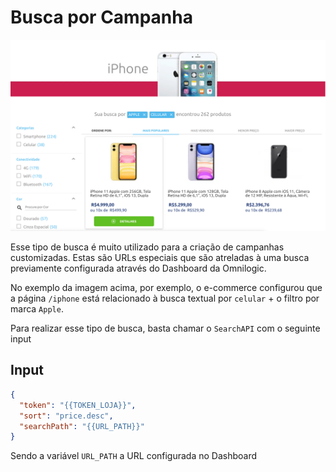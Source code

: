 # Busca por Campanha

![Resultado Campanha](/assets/search-api/campaign.png)

Esse tipo de busca é muito utilizado para a criação de campanhas customizadas. Estas são URLs especiais que são atreladas à uma busca previamente configurada através do Dashboard da Omnilogic.

No exemplo da imagem acima, por exemplo, o e-commerce configurou que a página `/iphone` está relacionado à busca textual por `celular` + o filtro por marca `Apple`.

Para realizar esse tipo de busca, basta chamar o `SearchAPI` com o seguinte input

## Input

```json
{
  "token": "{{TOKEN_LOJA}}",
  "sort": "price.desc",
  "searchPath": "{{URL_PATH}}"
}
```

Sendo a variável `URL_PATH` a URL configurada no Dashboard

